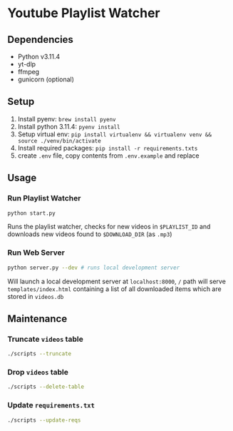 # Youtube Playlist Watcher

## Dependencies

- Python v3.11.4
- yt-dlp
- ffmpeg
- gunicorn (optional)

## Setup

1. Install pyenv: `brew install pyenv`
2. Install python 3.11.4: `pyenv install`
3. Setup virtual env: `pip install virtualenv && virtualenv venv && source ./venv/bin/activate`
4. Install required packages: `pip install -r requirements.txts`
5. create `.env` file, copy contents from `.env.example` and replace

## Usage

### Run Playlist Watcher

```bash
python start.py
```

Runs the playlist watcher, checks for new videos in `$PLAYLIST_ID` and downloads new videos found to `$DOWNLOAD_DIR` (as `.mp3`)

### Run Web Server

```bash
python server.py --dev # runs local development server
```

Will launch a local development server at `localhost:8000`, `/` path will serve `templates/index.html` containing a list of all downloaded items which are stored in `videos.db`

## Maintenance

### Truncate `videos` table

```bash
./scripts --truncate
```

### Drop `videos` table

```bash
./scripts --delete-table
```

### Update `requirements.txt`

```bash
./scripts --update-reqs
```
